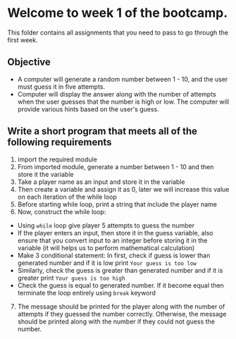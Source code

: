 # Welcome to week 1 of the bootcamp.
This folder contains all assignments that you need to pass to go through the first week.

## Objective
- A computer will generate a random number between 1 - 10, and the user must guess it in five attempts.
- Computer will display the answer along with the number of attempts when the user guesses that the number is high or low. The computer will provide various hints based on the user's guess.

## Write a short program that meets all of the following requirements
1. import the required module
2. From imported module, generate a number between 1 - 10 and then store it the variable
3. Take a player name as an input and store it in the variable
4. Then create a variable and assign it as 0, later we will increase this value on each iteration of the while loop
5. Before starting while loop, print a string that include the player name
6. Now, construct the while loop:
  - Using `while` loop give player 5 attempts to guess the number
  - If the player enters an input, then store it in the guess variable, also ensure that you convert input to an integer before storing it in the variable (it will helps us to perform mathematical calculation)
  - Make 3 conditional statement: In first, check if guess is lower than generated number and if it is low print `Your guess is too low`
  - Similarly, check the guess is greater than generated number and if it is greater print `Your guess is too high`
  - Check the guess is equal to generated number. If it become equal then terminate the loop entirely using `break` keyword
7. The message should be printed for the player along with the number of attempts if they guessed the number correctly. Otherwise, the message should be printed along with the number if they could not guess the number.
